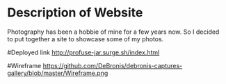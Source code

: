 # Description of Website
Photography has been a hobbie of mine for a few years now. So I decided to put together a site to showcase some of my photos.

#Deployed link
http://profuse-jar.surge.sh/index.html

#Wireframe
https://github.com/DeBronis/debronis-captures-gallery/blob/master/Wireframe.png
